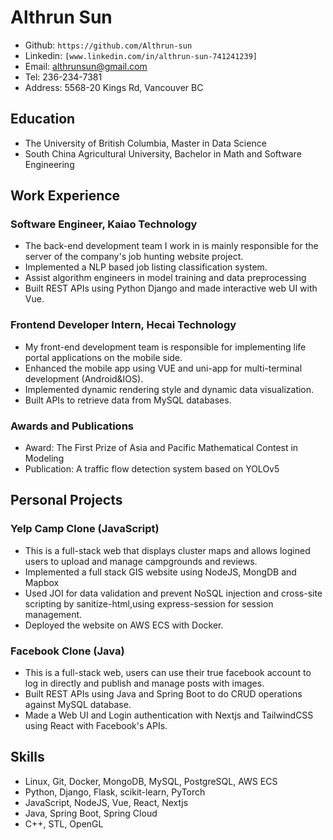 # Althrun Sun
- Github: `https://github.com/Althrun-sun`
- Linkedin: `[www.linkedin.com/in/althrun-sun-741241239]`
- Email: althrunsun@gmail.com
- Tel: 236-234-7381
- Address: 5568-20 Kings Rd, Vancouver BC

## Education
- The University of British Columbia, Master in Data Science
- South China Agricultural University, Bachelor in Math and Software Engineering

## Work Experience

### Software Engineer, Kaiao Technology
- The back-end development team I work in is mainly responsible for the server of the company's job hunting website project.
- Implemented a NLP based job listing classification system.
- Assist algorithm engineers in model training and data preprocessing
- Built REST APIs using Python Django and made interactive web UI with Vue.

### Frontend Developer Intern, Hecai Technology
- My front-end development team is responsible for implementing life portal applications on the mobile side.
- Enhanced the mobile app using VUE and uni-app for multi-terminal development (Android&IOS).
- Implemented dynamic rendering style and dynamic data visualization.
- Built APIs to retrieve data from MySQL databases.

### Awards and Publications
-  Award: The First Prize of Asia and Pacific Mathematical Contest in Modeling
-  Publication: A traffic flow detection system based on YOLOv5

## Personal Projects

### Yelp Camp Clone (JavaScript)
- This is a full-stack web that displays cluster maps and allows logined users to upload and manage campgrounds and reviews.
- Implemented a full stack GIS website using NodeJS, MongDB and Mapbox
- Used JOI for data validation and prevent NoSQL injection and cross-site scripting by sanitize-html,using express-session for session management.
- Deployed the website on AWS ECS with Docker.

### Facebook Clone (Java)
- This is a full-stack web, users can use their true facebook account to log in directly and publish and manage posts with images.
- Built REST APIs using Java and Spring Boot to do CRUD operations against MySQL database.
- Made a Web UI and Login authentication with Nextjs and TailwindCSS using React with Facebook's APIs.

## Skills
- Linux, Git, Docker, MongoDB, MySQL, PostgreSQL, AWS ECS
- Python, Django, Flask, scikit-learn, PyTorch
- JavaScript, NodeJS, Vue, React, Nextjs
- Java, Spring Boot, Spring Cloud
- C++, STL, OpenGL
